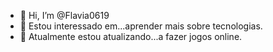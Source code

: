 - 👋 Hi, I’m @Flavia0619
- 👀 Estou interessado em...aprender mais sobre tecnologias.
- 🌱 Atualmente estou atualizando...a fazer jogos online.
